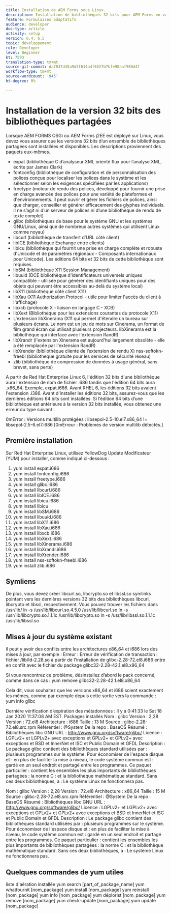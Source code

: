 ```yaml
---
title: Installation de AEM Forms sous Linux.
description: Installation de bibliothèques 32 bits pour AEM Forms en vue de son fonctionnement sur une installation Linux.
feature: Formulaires adaptatifs
audience: developer
doc-type: article
activity: setup
version: 6.4, 6.5
topic: développement
role: Developer
level: Beginner
kt: 7593
translation-type: tm+mt
source-git-commit: da7837d45a9d5f614a4f6527b7bfe98aaf980d4f
workflow-type: tm+mt
source-wordcount: '945'
ht-degree: 0%

---
```



# Installation de la version 32 bits des bibliothèques partagées

Lorsque AEM FORMS OSGi ou AEM Forms j2EE est déployé sur Linux, vous devez vous assurer que les versions 32 bits d’un ensemble de bibliothèques partagées sont installées et disponibles.  Les descriptions proviennent des paquets eux-mêmes.

* expat (bibliothèque C d’analyseur XML orienté flux pour l’analyse XML, écrite par James Clark)
* fontconfig (bibliothèque de configuration et de personnalisation des polices conçue pour localiser les polices dans le système et les sélectionner selon les exigences spécifiées par les applications)
* freetype (moteur de rendu des polices, développé pour fournir une prise en charge avancée des polices pour une variété de plateformes et d&#39;environnements. Il peut ouvrir et gérer les fichiers de polices, ainsi que charger, conseiller et générer efficacement des glyphes individuels. Il ne s’agit ni d’un serveur de polices ni d’une bibliothèque de rendu de texte complet)
* glibc (bibliothèques de base pour le système GNU et les systèmes GNU/Linux, ainsi que de nombreux autres systèmes qui utilisent Linux comme noyau)
* libcurl (bibliothèque de transfert d’URL côté client)
* libICE (bibliothèque Exchange entre clients)
* libicu (bibliothèque qui fournit une prise en charge complète et robuste d&#39;Unicode et de paramètres régionaux - Composants internationaux pour Unicode). Les éditions 64 bits et 32 bits de cette bibliothèque sont requises.
* libSM (bibliothèque X11 Session Management)
* libuuid (DCE bibliothèque d&#39;identificateurs universels uniques compatible - utilisée pour générer des identifiants uniques pour des objets qui peuvent être accessibles au-delà du système local)
* libX11 (bibliothèque côté client X11)
* libXau (X11 Authorization Protocol - utile pour limiter l&#39;accès du client à l&#39;affichage)
* libxcb (protocole X - liaison en langage C - XCB)
* libXext (Bibliothèque pour les extensions courantes du protocole X11)
* L&#39;extension libXinerama (X11 qui permet d&#39;étendre un bureau sur plusieurs écrans. Le nom est un jeu de mots sur Cinerama, un format de film grand écran qui utilisait plusieurs projecteurs. libXinerama est la bibliothèque qui interface avec l&#39;extension RandR)
* libXrandr (l&#39;extension Xinerama est aujourd&#39;hui largement obsolète - elle a été remplacée par l&#39;extension RandR)
* libXrender (bibliothèque cliente de l’extension de rendu X)
nss-softokn-freebl (bibliothèque gratuite pour les services de sécurité réseau)
* zlib (bibliothèque de compression de données à usage général, sans brevet, sans perte)

A partir de Red Hat Enterprise Linux 6, l&#39;édition 32 bits d&#39;une bibliothèque aura l&#39;extension de nom de fichier .686 tandis que l&#39;édition 64 bits aura .x86_64. Exemple, expat.i686. Avant RHEL 6, les éditions 32 bits avaient l&#39;extension .i386. Avant d&#39;installer les éditions 32 bits, assurez-vous que les dernières éditions 64 bits sont installées. Si l’édition 64 bits d’une bibliothèque est antérieure à la version 32 bits installée, vous obtenez une erreur du type suivant :

0mError : Versions multilib protégées : libsepol-2.5-10.el7.x86_64 != libsepol-2.5-6.el7.i686 [0mErreur : Problèmes de version multilib détectés.]

## Première installation

Sur Red Hat Enterprise Linux, utilisez YellowDog Update Modificateur (YUM) pour installer, comme indiqué ci-dessous :

1. yum install expat.i686
2. yum install fontconfig.i686
3. yum install freetype.i686
4. yum install glibc.i686
5. yum install libcurl.i686
6. yum install libICE.i686
7. yum install libicu.i686
8. yum install libicu
9. yum install libSM.i686
10. yum install libuuid.i686
11. yum install libX11.i686
12. yum install libXau.i686
13. yum install libxcb.i686
14. yum install libXext.i686
15. yum install libXinerama.i686
16. yum install libXrandr.i686
17. yum install libXrender.i686
18. yum install nss-softokn-freebl.i686
19. yum install zlib.i686

## Symliens

De plus, vous devez créer libcurl.so, libcrypto.so et libssl.so symlinks pointant vers les dernières versions 32 bits des bibliothèques libcurl, libcrypto et libssl, respectivement. Vous pouvez trouver les fichiers dans /usr/lib/
ln -s /usr/lib/libcurl.so.4.5.0 /usr/lib/libcurl.so
ln -s /usr/lib/libcrypto.so.1.1.1c /usr/lib/libcrypto.so
ln -s /usr/lib/libssl.so.1.1.1c /usr/lib/libssl.so

## Mises à jour du système existant

il peut y avoir des conflits entre les architectures x86_64 et i686 lors des mises à jour, par exemple :
Erreur : Erreur de vérification de transaction :
fichier /lib/ld-2.28.so à partir de l&#39;installation de glibc-2.28-72.el8.i686 entre en conflit avec le fichier du package glibc32-2.28-42.1.el8.x86_64

Si vous rencontrez ce problème, désinstallez d’abord le pack concerné, comme dans ce cas :
yum remove glibc32-2.28-42.1.el8.x86_64

Cela dit, vous souhaitez que les versions x86_64 et i686 soient exactement les mêmes, comme par exemple depuis cette sortie vers la commande :
yum info glibc

Dernière vérification d’expiration des métadonnées : Il y a 0:41:33 le Sat 18 Jan 2020 11:37:08 AM EST.
Packages installés
Nom : glibc
Version : 2,28
Version : 72.el8
Architecture : i686
Taille : 13 M
Source : glibc-2.28-72.el8.src.rpm
Référentiel : @System
De la repo : BaseOS
Résumé : Bibliothèques libc GNU
URL : http://www.gnu.org/software/glibc/
Licence : LGPLv2+ et LGPLv2+ avec exceptions et GPLv2+ et GPLv2+ avec exceptions et BSD et InnerNet et ISC et Public Domain et GFDL
Description : Le package glibc contient des bibliothèques standard utilisées par : plusieurs programmes sur le système. Pour économiser de l&#39;espace disque et : en plus de faciliter la mise à niveau, le code système commun est : gardé en un seul endroit et partagé entre les programmes. Ce paquet particulier : contient les ensembles les plus importants de bibliothèques partagées : la norme C : et la bibliothèque mathématique standard. Sans ces deux bibliothèques, a : Le système Linux ne fonctionnera pas.

Nom : glibc
Version : 2,28
Version : 72.el8
Architecture : x86_64
Taille : 15 M
Source : glibc-2.28-72.el8.src.rpm
Référentiel : @System
De la repo : BaseOS
Résumé : Bibliothèques libc GNU
URL : http://www.gnu.org/software/glibc/
Licence : LGPLv2+ et LGPLv2+ avec exceptions et GPLv2+ et GPLv2+ avec exceptions et BSD et InnerNet et ISC et Public Domain et GFDL
Description : Le package glibc contient des bibliothèques standard utilisées par : plusieurs programmes sur le système. Pour économiser de l&#39;espace disque et : en plus de faciliter la mise à niveau, le code système commun est : gardé en un seul endroit et partagé entre les programmes. Ce paquet particulier : contient les ensembles les plus importants de bibliothèques partagées : la norme C : et la bibliothèque mathématique standard. Sans ces deux bibliothèques, a : Le système Linux ne fonctionnera pas.

## Quelques commandes de yum utiles

liste d&#39;aération installée
yum search [part_of_package_name]
yum whatfournit [nom_package]
yum install [nom_package]
yum reinstall [nom_package]
yum info [nom_package]
yum déplorist [nom_package]
yum remove [nom_package]
yum check-update [nom_package]
yum update [nom_package]

